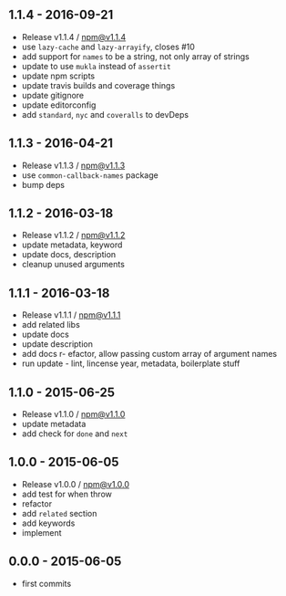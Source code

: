 

## 1.1.4 - 2016-09-21
- Release v1.1.4 / npm@v1.1.4
- use `lazy-cache` and `lazy-arrayify`, closes #10
- add support for `names` to be a string, not only array of strings
- update to use `mukla` instead of `assertit`
- update npm scripts
- update travis builds and coverage things
- update gitignore
- update editorconfig
- add `standard`, `nyc` and `coveralls` to devDeps

## 1.1.3 - 2016-04-21
- Release v1.1.3 / npm@v1.1.3
- use `common-callback-names` package
- bump deps

## 1.1.2 - 2016-03-18
- Release v1.1.2 / npm@v1.1.2
- update metadata, keyword
- update docs, description
- cleanup unused arguments

## 1.1.1 - 2016-03-18
- Release v1.1.1 / npm@v1.1.1
- add related libs
- update docs
- update description
- add docs
r- efactor, allow passing custom array of argument names
- run update - lint, lincense year, metadata, boilerplate stuff

## 1.1.0 - 2015-06-25
- Release v1.1.0 / npm@v1.1.0
- update metadata
- add check for `done` and `next`

## 1.0.0 - 2015-06-05
- Release v1.0.0 / npm@v1.0.0
- add test for when throw
- refactor
- add `related` section
- add keywords
- implement

## 0.0.0 - 2015-06-05
- first commits